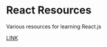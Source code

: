 # React Resources

Various resources for learning React.js

[LINK](https://react-resources.web.app/)
